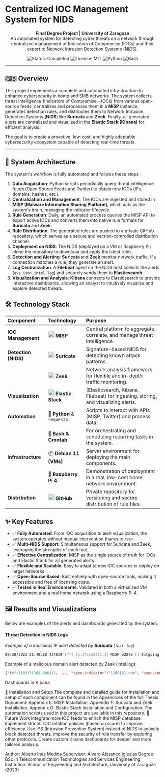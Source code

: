 # Centralized IOC Management System for NIDS

<p align="center">
  <strong>Final Degree Project | University of Zaragoza</strong>
  <br />
  An automated system for detecting cyber threats on a network through centralized management of Indicators of Compromise (IOCs) and their export to Network Intrusion Detection Systems (NIDS).
</p>

<p align="center">
  <img src="https://img.shields.io/badge/Status-Completed-success" alt="Status: Completed">
  <img src="https://img.shields.io/badge/License-MIT-blue" alt="License: MIT">
  <img src="https://img.shields.io/badge/Python-3.9+-yellowgreen" alt="Python">
  <img src="https://img.shields.io/badge/Shell-Bash-lightgrey" alt="Bash">
</p>

---

## 🇬🇧 Overview

This project implements a complete and automated infrastructure to enhance cybersecurity in home and SMB networks. The system collects threat intelligence (Indicators of Compromise - IOCs) from various open-source feeds, centralizes and processes them in a **MISP** instance, generates detection rules, and distributes them to Network Intrusion Detection Systems (**NIDS**) like **Suricata** and **Zeek**. Finally, all generated alerts are centralized and visualized in the **Elastic Stack (Kibana)** for efficient analysis.

The goal is to create a proactive, low-cost, and highly adaptable cybersecurity ecosystem capable of detecting real-time threats.

---

## 🚀 System Architecture

The system's workflow is fully automated and follows these steps:

1.  **Data Acquisition**: Python scripts periodically query threat intelligence feeds (Open Source Feeds and Twitter) to obtain new IOCs (IPs, domains, hashes, etc.).
2.  **Centralization and Management**: The IOCs are ingested and stored in **MISP (Malware Information Sharing Platform)**, which acts as the system's brain, managing the indicator lifecycle.
3.  **Rule Generation**: Daily, an automated process queries the MISP API to export active IOCs and converts them into native rule formats for **Suricata** and **Zeek**.
4.  **Rule Distribution**: The generated rules are pushed to a private GitHub repository, which serves as a secure and version-controlled distribution channel.
5.  **Deployment on NIDS**: The NIDS (deployed on a VM or Raspberry Pi) clone the repository to download and apply the latest rules.
6.  **Detection and Alerting**: **Suricata** and **Zeek** monitor network traffic. If a connection matches a rule, they generate an alert.
7.  **Log Centralization**: A **Filebeat** agent on the NIDS host collects the alerts (`eve.json`, `intel.log`) and securely sends them to **Elasticsearch**.
8.  **Visualization and Analysis**: **Kibana** connects to Elasticsearch to provide interactive dashboards, allowing an analyst to intuitively visualize and explore detected threats.

## 🛠️ Technology Stack

| Component | Technology | Purpose |
| :--- | :--- | :--- |
| **IOC Management** | <img src="https://www.misp-project.org/img/misp-logo.png" width=20/> **MISP** | Central platform to aggregate, correlate, and manage threat intelligence. |
| **Detection (NIDS)** | <img src="https://suricata.io/wp-content/uploads/2021/07/suricata-logo-1.png" width=20/> **Suricata** | Signature-based NIDS for detecting known attack patterns. |
| | <img src="https://zeek.org/wp-content/uploads/2021/08/zeek-logotype.png" width=20/> **Zeek** | Network analysis framework for flexible and in-depth traffic monitoring. |
| **Visualization** | <img src="https://static-www.elastic.co/v3/assets/bltefdd0b53724fa2ce/blt60184e63f3817163/5d091083995449557c63f2a1/logo-elastic-stack-lt.svg" width=20/> **Elastic Stack** | (Elasticsearch, Kibana, Filebeat) for ingesting, storing, and visualizing alerts. |
| **Automation** | 🐍 **Python** & `requests` | Scripts to interact with APIs (MISP, Twitter) and process data. |
| | 🐧 **Bash & Crontab** | For orchestrating and scheduling recurring tasks in the system. |
| **Infrastructure** | 📦 **Debian 11 (VMs)** | Server environment for deploying the main components. |
| | 🍓 **Raspberry Pi 4** | Demonstration of deployment in a real, low-cost home network environment. |
| **Distribution** | <img src="https://github.githubassets.com/images/modules/logos_page/GitHub-Mark.png" width=20/> **GitHub** | Private repository for versioning and secure distribution of rule files. |

## ✨ Key Features

*   ✅ **Fully Automated**: From IOC acquisition to alert visualization, the system operates without manual intervention thanks to `cron`.
*   ✅ **Multi-NIDS Support**: Simultaneous support for Suricata and Zeek, leveraging the strengths of each tool.
*   ✅ **Effective Centralization**: MISP as the single source of truth for IOCs and Elastic Stack for all generated alerts.
*   ✅ **Flexible and Scalable**: Easy to adapt to new IOC sources or deploy on larger networks.
*   ✅ **Open-Source Based**: Built entirely with open-source tools, making it accessible and free of licensing costs.
*   ✅ **Tested in Real Environments**: Validated in both a virtualized VM environment and a real home network using a Raspberry Pi 4.

## 🖼️ Results and Visualizations

Below are examples of the alerts and dashboards generated by the system.

#### Threat Detection in NIDS Logs
_Example of a malicious IP alert detected by **Suricata** (`fast.log`):_
```bash
08/28/2023-21:48:18.424819 [**] [1:275255421:1] MISP e2876 [] Outgoing To IP: 117.213.40.201 [**] [Classification: A Network Trojan was detected] [Priority: 4] {TCP} 192.168.153.2:52202 -> 117.213.40.201:80
```
Example of a malicious domain alert detected by Zeek (intel.log):
```JSON
{"ts":1693251968.906411, ..., "seen.indicator":"1105181.com", "seen.indicator_type":"Intel::DOMAIN", "seen.where":"DNS::IN_REQUEST", ...}
```
Dashboards in Kibana
<!--Top Suricata Alerts:
<!-- ![Top Suricata Alerts](path/to/suricata_alerts_screenshot.png) -->
<!--Network Traffic Detected by Zeek:
<!-- ![Zeek Traffic](path/to/zeek_traffic_screenshot.png) -->
<!--Network Traffic Direction:
<!-- ![Traffic Direction](path/to/traffic_direction_screenshot.png) -->
🔧 Installation and Setup
The complete and detailed guide for installation and setup of each component can be found in the Appendices of the full Thesis Document:
Appendix E: MISP Installation.
Appendix F: Suricata and Zeek Installation.
Appendix G: Elastic Stack Installation and Configuration.
The automation scripts used in this project are available in this repository.
🔮 Future Work
Integrate more IOC feeds to enrich the MISP database.
Implement stricter IOC rotation policies (based on score) to improve efficiency.
Use IPS (Intrusion Prevention System) instead of NIDS to actively block detected threats.
Improve the security of rule transfer by exploring other protocols.
Create custom Kibana dashboards for deeper and more tailored analysis.

Author: Alberto Inés Medina
Supervisor: Álvaro Alesanco Iglesias
Degree: BSc in Telecommunication Technologies and Services Engineering
Institution: School of Engineering and Architecture, University of Zaragoza (2023)
